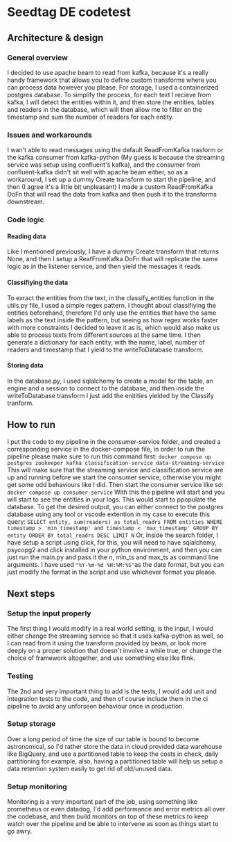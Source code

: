 # Seedtag DE codetest

## Architecture & design

### General overview

I decided to use apache beam to read from kafka, because it's a really handy framework that allows you to define custom transforms where you can process data however you please. For storage, I used a containerized postgres database. To simplify the process, for each text I recieve from kafka, I will detect the entities within it, and then store the entities, lables and readers in the database, which will then allow me to filter on the timestamp and sum the number of readers for each entity.

### Issues and workarounds

I wan't able to read messages using the default ReadFromKafka trasform or the kafka consumer from kafka-python (My guess is because the streaming service was setup using confluent's kafka), and the consumer from confluent-kafka didn't sit well with apache beam either, so as a workaround, I set up a dummy Create transform to start the pipeline, and then (I agree it's a little bit unpleasant) I made a custom ReadFromKafka DoFn that will read the data from kafka and then push it to the transforms downstream.

### Code logic

#### Reading data
Like I mentioned previously, I have a dummy Create transform that returns None, and then I setup a ReafFromKafka DoFn that will replicate the same logic as in the listener service, and then yield the messages it reads.

#### Classifiying the data
To exract the entities from the text, in the classify_entities function in the utils.py file, I used a simple regex pattern, I thought about classifiying the entities beforehand, therefore I'd only use the entities that have the same labels as the text inside the pattern, but seeing as how regex works faster with more constraints I decided to leave it as is, which would also make us able to process texts from different sources at the same time.
I then generate a dictionary for each entity, with the name, label, number of readers and timestamp that I yield to the writeToDatabase transform.

#### Storing data
In the database.py, I used sqlalchemy to create a model for the table, an engine and a session to connect to the database, and then inside the writeToDatabase transform I just add the enitities yielded by the Classify tranform.

## How to run

I put the code to my pipeline in the consumer-service folder, and created a corresponding service in the docker-compose file, in order to run the pipeline please make sure to run this command first:
`docker compose up postgres zookeeper kafka classification-service data-streaming-service`
This will make sure that the streaming service and classification service are up and running before we start the consumer service, otherwise you might get some odd behaviours like I did.
Then start the consumer service like so:
`docker compose up consumer-service`
With this the pipeline will start and you will start to see the entities in your logs. This would start to ppopulate the database.
To get the desired output, you can either connect to the postgres database using any tool or vscode extention in my case to execute this query:
`SELECT entity, sum(readers) as total_readrs FROM entities WHERE timestamp > 'min_timestamp' and timestamp < 'max_timestamp' GROUP BY entity ORDER BY total_readrs DESC LIMIT N`
Or, inside the search folder, I have setup a script using click, for this, you will need to have sqlalchemy, psycopg2 and click installed in your python environment, and then you can just run the main.py and pass it the n, min_ts and max_ts as command line arguments.
I have used `"%Y-%m-%d %H:%M:%S"`as the date format, but you can just modify the format in the script and use whichever format you please.

## Next steps

### Setup the input properly
The first thing I would modify in a real world setting, is the input, I would either change the streaming service so that it uses kafka-python as well, so I can read from it using the transform provided by beam, or look more deeply on a proper solution that doesn't involve a while true, or change the choice of framework altogether, and use something else like flink.

### Testing
The 2nd and very important thing to add is the tests, I would add unit and integration tests to the code, and then of course include them in the ci pipeline to avoid any unforseen behaviour once in production.

### Setup storage
Over a long period of time the size of our table is bound to become astronomical, so I'd rather store the data in cloud provided data warehouse like BigQuery, and use a partitioned table to keep the costs in check, daily partitioning for example, also, having a partitioned table will help us setup a data retention system easily to get rid of old/unused data.

### Setup monitoring
Monitoring is a very important part of the job, using something like prometheus or even datadog, I'd add performance and error metrics all over the codebase, and then build monitors on top of these metrics to keep watch over the pipeline and be able to intervene as soon as things start to go awry. 

